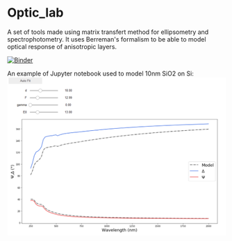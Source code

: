 # Optic_lab
A set of tools made using matrix transfert method for ellipsometry and spectrophotometry. It uses Berreman's formalism to be able to model optical response of anisotropic layers.

[![Binder](https://mybinder.org/badge_logo.svg)](https://mybinder.org/v2/gh/Quikim/Optic_lab/tree/master)

An example of Jupyter notebook used to model 10nm SiO2 on Si:
![Alt text](https://raw.githubusercontent.com/Quikim/Optic_lab/master/Snapshot.png)
